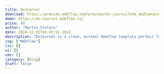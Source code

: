```yaml
---
title: DoJournal
download: https://preview.webflow.com/preview/do-journal?utm_medium=preview_link&utm_source=designer&utm_content=do-journal&preview=93e3253243f9d80b296157d30cb293d6&pageId=65c397c1d447a5a28884b382&itemId=65c397ecde56d79feba9aa3c&locale=en&workflow=preview
demo: https://do-journal.webflow.io/
price: 49
author: "Martin Stoleru"
date: 2024-12-01T04:43:51.101Z
description: "DoJournal is a clean, minimal Webflow template perfect for bloggers who value simplicity and style. With its retro layout and easy customization, DoJournal offers a easy writing and reading experience to showcase your stories beautifully."
ssg: ["Webflow"]
css: []
ui: []
cms: []
category: [Blog]
draft: false
---
```

